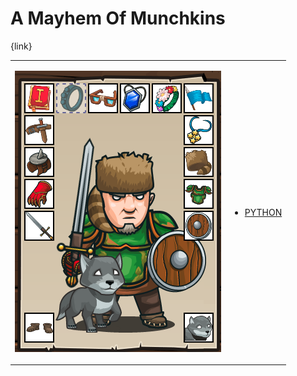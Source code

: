# A Mayhem Of Munchkins

{link}
<table>
<tr>
<td>

![Hero Picture](hero.png?raw=true "Hero Picture")

</td>
<td>
<ul>
<li>

[PYTHON](AMayhemOfMunchkins.py)

</li>
</td>
</tr>
<table>